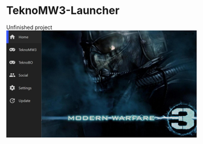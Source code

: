 # TeknoMW3-Launcher
 Unfinished project
![Main Preview](https://github.com/mahyarkhn/TeknoMW3-Launcher/blob/master/Screenshots/Main.png)